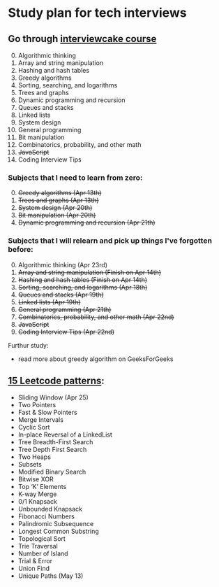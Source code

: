 # Study plan for tech interviews

## Go through [interviewcake course](https://www.interviewcake.com/table-of-contents)

0. Algorithmic thinking
1. Array and string manipulation 
2. Hashing and hash tables 
3. Greedy algorithms
4. Sorting, searching, and logarithms
5. Trees and graphs
6. Dynamic programming and recursion
7. Queues and stacks
8. Linked lists
9. System design
10. General programming
11. Bit manipulation
12. Combinatorics, probability, and other math
13. ~~JavaScript~~
14. Coding Interview Tips

### Subjects that I need to learn from zero: 
0. ~~Greedy algorithms (Apr 13th)~~
1. ~~Trees and graphs (Apr 13th)~~
2. ~~System design (Apr 20th)~~
3. ~~Bit manipulation (Apr 20th)~~
4. ~~Dynamic programming and recursion (Apr 21th)~~

### Subjects that I will relearn and pick up things I've forgotten before: 
0. Algorithmic thinking (Apr 23rd)
1. ~~Array and string manipulation (Finish on Apr 14th)~~
2. ~~Hashing and hash tables (Finish on Apr 14th)~~
3. ~~Sorting, searching, and logarithms (Apr 18th)~~
4. ~~Queues and stacks (Apr 19th)~~
5. ~~Linked lists (Apr 19th)~~
6. ~~General programming (Apr 21th)~~
7. ~~Combinatorics, probability, and other math (Apr 22nd)~~
8. ~~JavaScript~~
9. ~~Coding Interview Tips (Apr 22nd)~~

Furthur study:
- read more about greedy algorithm on GeeksForGeeks

## [15 Leetcode patterns](https://designgurus.org/blog/grokking-leetcode):
- Sliding Window (Apr 25)
- Two Pointers
- Fast & Slow Pointers
- Merge Intervals
- Cyclic Sort
- In-place Reversal of a LinkedList
- Tree Breadth-First Search
- Tree Depth First Search
- Two Heaps
- Subsets
- Modified Binary Search
- Bitwise XOR
- Top ‘K’ Elements
- K-way Merge
- 0/1 Knapsack
- Unbounded Knapsack
- Fibonacci Numbers
- Palindromic Subsequence
- Longest Common Substring
- Topological Sort
- Trie Traversal
- Number of Island
- Trial & Error
- Union Find
- Unique Paths (May 13)
